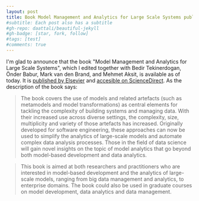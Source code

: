 ```yaml
---
layout: post
title: Book Model Management and Analytics for Large Scale Systems published
#subtitle: Each post also has a subtitle
#gh-repo: daattali/beautiful-jekyll
#gh-badge: [star, fork, follow]
#tags: [test]
#comments: true
---
```


I'm glad to announce that the book "Model Management and Analytics for Large Scale Systems", which I edited together with Bedir Tekinerdogan, Önder Babur, Mark van den Brand, and Mehmet Aksit, is available as of today. It is [published by Elsevier](https://www.elsevier.com/books/isbn/9780128166499) and [accesible on ScienceDirect](https://www.sciencedirect.com/book/9780128166499/model-management-and-analytics-for-large-scale-systems#book-description). As the description of the book says:

> The book covers the use of models and related artefacts (such as metamodels and model transformations) as central elements for tackling the complexity of building systems and managing data. With their increased use across diverse settings, the complexity, size, multiplicity and variety of those artefacts has increased. Originally developed for software engineering, these approaches can now be used to simplify the analytics of large-scale models and automate complex data analysis processes. Those in the field of data science will gain novel insights on the topic of model analytics that go beyond both model-based development and data analytics.

> This book is aimed at both researchers and practitioners who are interested in model-based development and the analytics of large-scale models, ranging from big data management and analytics, to enterprise domains. The book could also be used in graduate courses on model development, data analytics and data management.
